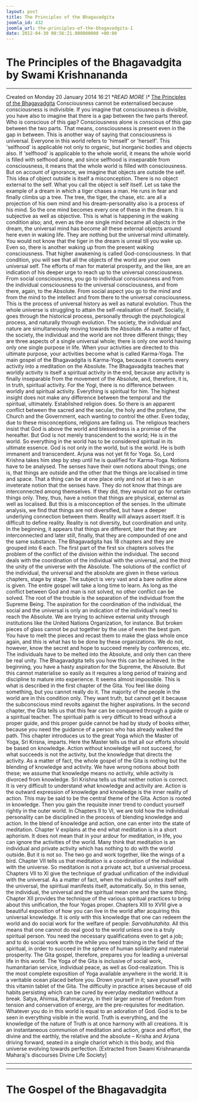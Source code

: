 ```yaml
---
layout: post
title: The Principles of the Bhagavadgita
joomla_id: 432
joomla_url: the-principles-of-the-bhagavadgita-1
date: 2012-04-30 00:56:21.000000000 +00:00
---
```

# The Principles of the Bhagavadgita by Swami Krishnananda
* * *
Created on Monday 20 January 2014 16:21
**READ MORE \\\** [The Principles of the Bhagavadgita](http://www.swami-krishnananda.org/disc/disc_18.html)
Consciousness cannot be externalised because consciousness is indivisible. If you imagine that consciousness is divisible, you have also to imagine that there is a gap between the two parts thereof. Who is conscious of this gap? Consciousness alone is conscious of this gap between the two parts. That means, consciousness is present even in the gap in between. This is another way of saying that consciousness is universal.
Everyone in this world refers to 'himself' or 'herself'. This 'selfhood' is applicable not only to organic, but inorganic bodies and objects also. If 'selfhood' is applicable to the whole world, it means the whole world is filled with selfhood alone, and since selfhood is inseparable from consciousness, it means that the whole world is filled with consciousness. But on account of ignorance, we imagine that objects are outside the self. This idea of object outside is itself a misconception. There is no object external to the self. What you call the object is self itself. Let us take the example of a dream in which a tiger chases a man. He runs in fear and finally climbs up a tree. The tree, the tiger, the chase, etc. are all a projection of his own mind and his dream-personality also is a process of his mind. So the one mind becomes every one of these in the dream. It is subjective as well as objective. This is what is happening in the waking condition also; and, even as the one single mind became all objects in the dream, the universal mind has become all these external objects around here even in waking life. They are nothing but the universal mind ultimately. You would not know that the tiger in the dream is unreal till you wake up. Even so, there is another waking up from the present waking consciousness. That higher awakening is called God-consciousness. In that condition, you will see that all the objects of the world are your own universal self. The efforts of man for material prosperity, and the like, are an indication of his deeper urge to reach up to the universal consciousness. From social consciousness, you go to individual consciousness and from the individual consciousness to the universal consciousness, and from there, again, to the Absolute. From social aspect you go to the mind and from the mind to the intellect and from there to the universal consciousness. This is the process of universal history as well as natural evolution. Thus the whole universe is struggling to attain the self-realisation of itself. Socially, it goes through the historical process, personally through the psychological process, and naturally through evolution. The society, the individual and nature are simultaneously moving towards the Absolute. As a matter of fact, the society, the individual and the world are not three different things; they are three aspects of a single universal whole; there is only one world having only one single purpose in life. When your activities are directed to this ultimate purpose, your activities become what is called Karma-Yoga.
The main gospel of the Bhagavadgita is Karma-Yoga, because it converts every activity into a meditation on the Absolute. The Bhagavadgita teaches that worldly activity is itself a spiritual activity in the end, because any activity is finally inseparable from the movement of the Absolute, and, therefore, it is, in truth, spiritual activity. For the Yogi, there is no difference between worldly and spiritual activity. Everything is spiritual for him. The highest insight does not make any difference between the temporal and the spiritual, ultimately. Established religion does. So there is an apparent conflict between the sacred and the secular, the holy and the profane, the Church and the Government, each wanting to control the other. Even today, due to these misconceptions, religions are failing us. The religious teachers insist that God is above the world and blessedness is a promise of the hereafter. But God is not merely transcendent to the world; He is in the world. So everything in the world has to be considered spiritual in its ultimate essence. God is not only in the world, but is the world. He is both immanent and transcendent.
Arjuna was not yet fit for Yoga. So, Lord Krishna takes him step by step until he is qualified for Karma-Yoga. Notions have to be analysed. The senses have their own notions about things; one is, that things are outside and the other that the things are localised in time and space. That a thing can be at one place only and not at two is an inveterate notion that the senses have. They do not know that things are interconnected among themselves. If they did, they would not go for certain things only. They, thus, have a notion that things are physical, external as well as localised. But this is a misconception of the senses. In the ultimate analysis, we find that things are not diversified, but have a deeper underlying connection between them. Reality will always assert itself. It is difficult to define reality. Reality is not diversity, but coordination and unity. In the beginning, it appears that things are different, later that they are interconnected and later still, finally, that they are compounded of one and the same substance.
The Bhagavadgita has 18 chapters and they are grouped into 6 each. The first part of the first six chapters solves the problem of the conflict of the division within the individual. The second deals with the coordination of the individual with the universal, and the third the unity of the universe with the Absolute. The solutions of the conflict of the individual, the universal and the absolute are given in these various chapters, stage by stage. The subject is very vast and a bare outline alone is given. The entire gospel will take a long time to learn.
As long as the conflict between God and man is not solved, no other conflict can be solved. The root of the trouble is the separation of the individual from the Supreme Being. The aspiration for the coordination of the individual, the social and the universal is only an indication of the individual's need to reach the Absolute. We are trying to achieve external unity through institutions like the United Nations Organization, for instance. But broken pieces of glass cannot be put together by the use of even the best gum. You have to melt the pieces and recast them to make the glass whole once again, and this is what has to be done by these organizations. We do not, however, know the secret and hope to succeed merely by conferences, etc. The individuals have to be melted into the Absolute, and only then can there be real unity. The Bhagavadgita tells you how this can be achieved. In the beginning, you have a hasty aspiration for the Supreme, the Absolute. But this cannot materialise so easily as it requires a long period of training and discipline to mature into experience. It seems almost impossible. This is what is described in the first chapter of the Gita. You feel like doing something, but you cannot really do it. The majority of the people in the world are in this condition only. They want truth, but cannot get it because the subconscious mind revolts against the higher aspirations.
In the second chapter, the Gita tells us that this fear can be conquered through a guide or a spiritual teacher. The spiritual path is very difficult to tread without a proper guide, and this proper guide cannot be had by study of books either, because you need the guidance of a person who has already walked the path. This chapter introduces us to the great Yoga which the Master of Yoga, Sri Krisna, imparts. Here the Master tells us that all our efforts should be based on knowledge. Action without knowledge will not succeed, for what succeeds is not the activity, but the knowledge that directs the activity. As a matter of fact, the whole gospel of the Gita is nothing but the blending of knowledge and activity. We have wrong notions about both these; we assume that knowledge means no activity, while activity is divorced from knowledge. Sri Krishna tells us that neither notion is correct. It is very difficult to understand what knowledge and activity are. Action is the outward expression of knowledge and knowledge is the inner reality of action. This may be said to be the central theme of the Gita. Action is rooted in knowledge. Then you gain the requisite inner trend to conduct yourself rightly in the outer world.
In Chapters II to VI, we are told how the individual personality can be disciplined in the process of blending knowledge and action. In the blend of knowledge and action, one can enter into the state of meditation. Chapter V explains at the end what meditation is in a short aphorism. It does not mean that in your ardour for meditation, in life, you can ignore the activities of the world. Many think that meditation is an individual and private activity which has nothing to do with the world outside. But it is not so. The two go and work together, like the wings of a bird.
Chapter VII tells us that meditation is a coordination of the individual with the universe. So meditation is not a private act, but a universal process. Chapters VII to XI give the technique of gradual unification of the individual with the universal. As a matter of fact, when the individual unites itself with the universal, the spiritual manifests itself, automatically. So, in this sense, the individual, the universal and the spiritual mean one and the same thing.
Chapter XII provides the technique of the various spiritual practices to bring about this unification, the four Yogas proper. Chapters XIII to XVIII give a beautiful exposition of how you can live in the world after acquiring this universal knowledge. It is only with this knowledge that one can redeem the world and do social work for the welfare of people: _Sarvabhutahita_. All this means that one cannot do real good to the world unless one is a truly spiritual person. You need the necessary qualifications even to get a job; and to do social work worth the while you need training in the field of the spiritual, in order to succeed in the sphere of human solidarity and material prosperity. The Gita gospel, therefore, prepares you for leading a universal life in this world. The Yoga of the Gita is inclusive of social work, humanitarian service, individual peace, as well as God-realization. This is the most complete exposition of Yoga available anywhere in the world. It is a veritable ocean placed before you. Drown yourself in it; save yourself with this vitamin tablet of the Gita. The difficulty in practice arises because of old habits persisting which can be cured by everyday meditation without a break. Satya, Ahimsa, Brahmacarya, in their larger sense of freedom from tension and conservation of energy, are the pre-requisites for meditation. Whatever you do in this world is equal to an adoration of God. God is to be seen in everything visible in the world. Truth is everything, and the knowledge of the nature of Truth is at once harmony with all creations. It is an instantaneous communion of meditation and action, grace and effort, the divine and the earthly, the relative and the absolute – Krisha and Arjuna driving forward, seated in a single chariot which is this body, and this universe evolving towards perfection.
[Extracted from Swami Krishnananda Maharaj's discourses Divine Life Society]
* * *
* * *
# The Gospel of the Bhagavadgita
